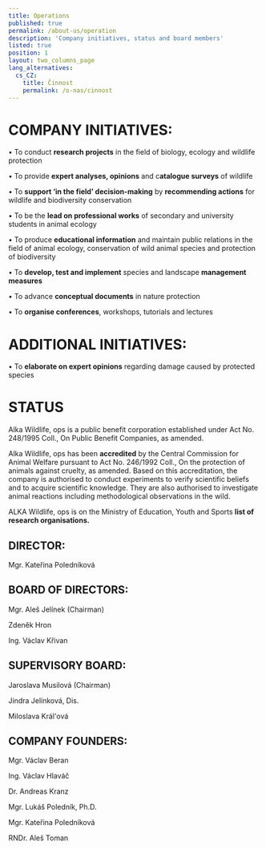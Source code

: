 ```yaml
---
title: Operations
published: true
permalink: /about-us/operation
description: 'Company initiatives, status and board members'
listed: true
position: 1
layout: two_columns_page
lang_alternatives:
  cs_CZ:
    title: Činnost
    permalink: /o-nas/cinnost
---
```

# COMPANY INITIATIVES:

•	To conduct **research projects** in the field of biology, ecology and wildlife protection

•	To provide **expert analyses, opinions** and c**atalogue surveys** of wildlife

•	To **support ‘in the field’ decision-making** by **recommending actions** for wildlife and biodiversity conservation 

•	To be the **lead on professional works** of secondary and university students in animal ecology

•	To produce **educational information** and maintain public relations in the field of animal ecology, conservation of wild animal species and protection of biodiversity

•	To **develop, test and implement** species and landscape **management measures**

•	To advance **conceptual documents** in nature protection

•	To **organise conferences**, workshops, tutorials and lectures

# ADDITIONAL INITIATIVES:

•	To **elaborate on expert opinions** regarding damage caused by protected species

# STATUS

Alka Wildlife, ops is a public benefit corporation established under Act No. 248/1995 Coll., On Public Benefit Companies, as amended.

Alka Wildlife, ops has been **accredited** by the Central Commission for Animal Welfare pursuant to Act No. 246/1992 Coll., On the protection of animals against cruelty, as amended. Based on this accreditation, the company is authorised to conduct experiments to verify scientific beliefs and to acquire scientific knowledge. They are also authorised to investigate animal reactions including methodological observations in the wild.

ALKA Wildlife, ops is on the Ministry of Education, Youth and Sports **list of research organisations.**

## DIRECTOR:

Mgr. Kateřina Poledníková

## BOARD OF DIRECTORS:

Mgr. Aleš Jelínek (Chairman)

Zdeněk Hron 

Ing. Václav Křivan

## SUPERVISORY BOARD:

Jaroslava Musilová (Chairman)

Jindra Jelínková, Dis. 

Miloslava Král'ová

## COMPANY FOUNDERS:

Mgr. Václav Beran 

Ing. Václav Hlaváč 

Dr. Andreas Kranz 

Mgr. Lukáš Poledník, Ph.D. 

Mgr. Kateřina Poledníková 

RNDr. Aleš Toman
